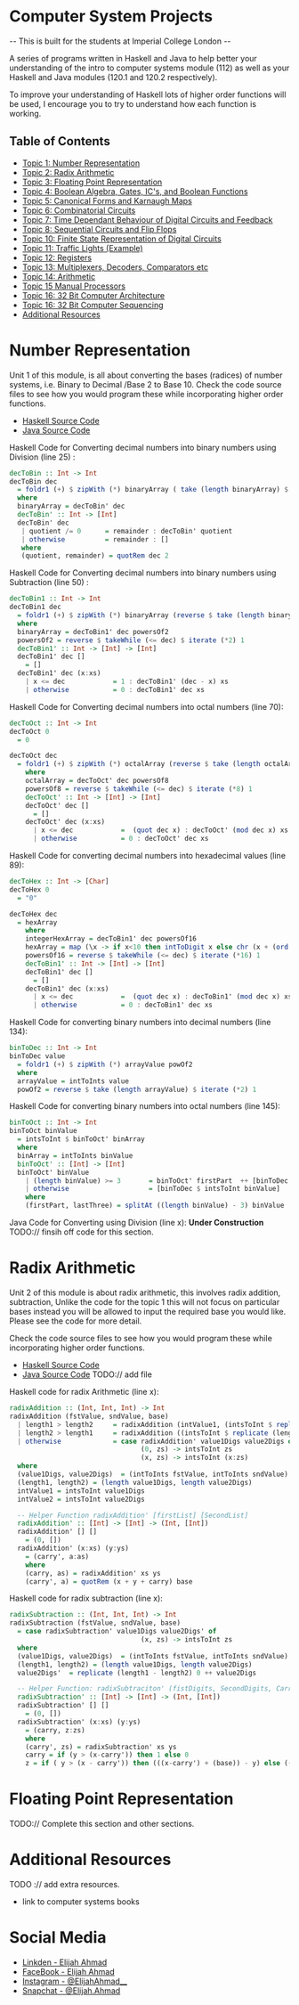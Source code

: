# Computer System Projects

-- This is built for the students at Imperial College London -- 

A series of programs written in Haskell and Java to help better your understanding of the intro to computer systems 
module (112) as well as your Haskell and Java modules (120.1 and 120.2 respectively). 

To improve your understanding of Haskell lots of higher order functions will be used, I encourage you to try to 
understand how each function is working.

## Table of Contents
* [Topic 1: Number Representation](#number-representation)
* [Topic 2: Radix Arithmetic](#radix-arithmetic)
* [Topic 3: Floating Point Representation](#floating-point-representation)
* [Topic 4: Boolean Algebra, Gates, IC's, and Boolean Functions](#boolean-algebra-gates-ic's-and-boolean-functions)
* [Topic 5: Canonical Forms and Karnaugh Maps](#canonical-forms-and-karnaugh-maps)
* [Topic 6: Combinatorial Circuits](#combinatorial-circuits)
* [Topic 7: Time Dependant Behaviour of Digital Circuits and Feedback](#time-dependant-behaviour-of-digital-circuits-and-feedback)
* [Topic 8: Sequential Circuits and Flip Flops](#sequential-circuits-and-flip-flops)
* [Topic 10: Finite State Representation of Digital Circuits](#finite-state-representation-of-digital-circuits)
* [Topic 11: Traffic Lights (Example)](#traffic-lights-(example))
* [Topic 12: Registers](#registers)
* [Topic 13: Multiplexers, Decoders, Comparators etc](#multiplexers-decoders-comparators-etc)
* [Topic 14: Arithmetic](#arithmetic)
* [Topic 15 Manual Processors](#manual-processors)
* [Topic 16: 32 Bit Computer Architecture](#32-bit-computer-architecture)
* [Topic 16: 32 Bit Computer Sequencing](#32-bit-computer-sequencing)
* [Additional Resources](#additional-resources)


# Number Representation 

Unit 1 of this module, is all about converting the bases (radices) of number systems, i.e. Binary to Decimal /Base 2 to 
Base 10. Check the code source files to see how you would program these while incorporating higher order functions. 
* [Haskell Source Code](HaskellCode/NumberRepresentation.hs)
* [Java Source Code](JavaCode/NumberRepresentation.java)

Haskell Code for Converting decimal numbers into binary numbers using Division (line 25) :  
```haskell
decToBin :: Int -> Int
decToBin dec
  = foldr1 (+) $ zipWith (*) binaryArray ( take (length binaryArray) $ iterate (*10) 1)
  where
  binaryArray = decToBin' dec
  decToBin' :: Int -> [Int]
  decToBin' dec
   | quotient /= 0      = remainder : decToBin' quotient
   | otherwise          = remainder : []
   where
   (quotient, remainder) = quotRem dec 2
```

Haskell Code for Converting decimal numbers into binary numbers using Subtraction (line 50) : 
```haskell
decToBin1 :: Int -> Int
decToBin1 dec
  = foldr1 (+) $ zipWith (*) binaryArray (reverse $ take (length binaryArray)  (iterate (*10) 1))
  where
  binaryArray = decToBin1' dec powersOf2
  powersOf2 = reverse $ takeWhile (<= dec) $ iterate (*2) 1
  decToBin1' :: Int -> [Int] -> [Int]
  decToBin1' dec []
    = []
  decToBin1' dec (x:xs)
    | x <= dec            = 1 : decToBin1' (dec - x) xs
    | otherwise           = 0 : decToBin1' dec xs
```

Haskell Code for Converting decimal numbers into octal numbers (line 70): 
```haskell
decToOct :: Int -> Int
decToOct 0
  = 0

decToOct dec
  = foldr1 (+) $ zipWith (*) octalArray (reverse $ take (length octalArray)  (iterate (*10) 1))
    where
    octalArray = decToOct' dec powersOf8
    powersOf8 = reverse $ takeWhile (<= dec) $ iterate (*8) 1
    decToOct' :: Int -> [Int] -> [Int]
    decToOct' dec []
      = []
    decToOct' dec (x:xs)
      | x <= dec            =  (quot dec x) : decToOct' (mod dec x) xs
      | otherwise           = 0 : decToOct' dec xs
```

Haskell Code for converting decimal numbers into hexadecimal values (line 89):
```haskell
decToHex :: Int -> [Char]
decToHex 0
  = "0"

decToHex dec
  = hexArray
    where
    integerHexArray = decToBin1' dec powersOf16
    hexArray = map (\x -> if x<10 then intToDigit x else chr (x + (ord 'A' - 10))) integerHexArray
    powersOf16 = reverse $ takeWhile (<= dec) $ iterate (*16) 1
    decToBin1' :: Int -> [Int] -> [Int]
    decToBin1' dec []
      = []
    decToBin1' dec (x:xs)
      | x <= dec            =  (quot dec x) : decToBin1' (mod dec x) xs
      | otherwise           = 0 : decToBin1' dec xs
```

Haskell Code for converting binary numbers into decimal numbers (line 134):
```haskell
binToDec :: Int -> Int
binToDec value
  = foldr1 (+) $ zipWith (*) arrayValue powOf2
  where
  arrayValue = intToInts value
  powOf2 = reverse $ take (length arrayValue) $ iterate (*2) 1
``` 

Haskell Code for converting binary numbers into octal numbers (line 145):
```haskell
binToOct :: Int -> Int
binToOct binValue
  = intsToInt $ binToOct' binArray
  where
  binArray = intToInts binValue
  binToOct' :: [Int] -> [Int]
  binToOct' binValue
    | (length binValue) >= 3       = binToOct' firstPart  ++ [binToDec $ intsToInt lastThree]
    | otherwise                    = [binToDec $ intsToInt binValue]
    where
    (firstPart, lastThree) = splitAt ((length binValue) - 3) binValue
```

Java Code for Converting using Division (line x):
**Under Construction** TODO:// finsih off code for this section.


# Radix Arithmetic 
Unit 2 of this module is about radix arithmetic, this involves radix addition, subtraction, Unlike the code for the 
topic 1 this will not focus on particular bases instead you will be allowed to input the required base you would like. 
Please see the code for more detail.

Check the code source files to see how you would program these while incorporating higher order functions.
* [Haskell Source Code](HaskellCode/RadixArithmetic.hs)
* [Java Source Code](JavaCode/RadixArithmetic.java) TODO:// add file 

Haskell code for radix Arithmetic (line x):
```haskell
radixAddition :: (Int, Int, Int) -> Int
radixAddition (fstValue, sndValue, base)
  | length1 > length2     = radixAddition (intValue1, (intsToInt $ replicate (length1 - length2) 0 ++ value2Digs), base)
  | length2 > length1     = radixAddition ((intsToInt $ replicate (length2 - length1) 0 ++ value2Digs), intValue2, base)
  | otherwise             = case radixAddition' value1Digs value2Digs of
                                 (0, zs) -> intsToInt zs
                                 (x, zs) -> intsToInt (x:zs)
  where
  (value1Digs, value2Digs)  = (intToInts fstValue, intToInts sndValue)
  (length1, length2) = (length value1Digs, length value2Digs)
  intValue1 = intsToInt value1Digs
  intValue2 = intsToInt value2Digs

  -- Helper Function radixAddition' [firstList] [SecondList]
  radixAddition' :: [Int] -> [Int] -> (Int, [Int])
  radixAddition' [] []
    = (0, [])
  radixAddition' (x:xs) (y:ys)
    = (carry', a:as)
    where
    (carry, as) = radixAddition' xs ys
    (carry', a) = quotRem (x + y + carry) base
```

Haskell code for radix subtraction (line x):
```haskell
radixSubtraction :: (Int, Int, Int) -> Int
radixSubtraction (fstValue, sndValue, base)
  = case radixSubtraction' value1Digs value2Digs' of
                                 (x, zs) -> intsToInt zs
  where
  (value1Digs, value2Digs)  = (intToInts fstValue, intToInts sndValue)
  (length1, length2) = (length value1Digs, length value2Digs)
  value2Digs'  = replicate (length1 - length2) 0 ++ value2Digs

  -- Helper Function: radixSubtraciton' (fistDigits, SecondDigits, Carry)
  radixSubtraction' :: [Int] -> [Int] -> (Int, [Int])
  radixSubtraction' [] []
    = (0, [])
  radixSubtraction' (x:xs) (y:ys)
    = (carry, z:zs)
    where
    (carry', zs) = radixSubtraction' xs ys
    carry = if (y > (x-carry')) then 1 else 0
    z = if ( y > (x - carry')) then (((x-carry') + (base)) - y) else ((x-carry')-y)
```

# Floating Point Representation
TODO:// Complete this section and other sections. 

# Additional Resources
TODO :// add extra resources.
- link to computer systems books

# Social Media
- [Linkden - Elijah Ahmad](https://www.linkedin.com/in/elijah-ahmad-658a2b199/)
- [FaceBook - Elijah Ahmad](https://www.facebook.com/elijah.ahmad.71)
- [Instagram - @ElijahAhmad__](https://www.instagram.com/ElijahAhmad__)
- [Snapchat - @Elijah.Ahmad](https://www.snapchat.com/add/elijah.ahmad)
